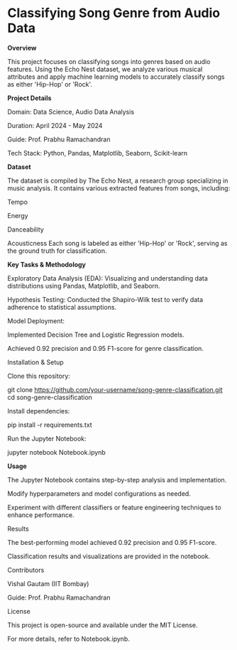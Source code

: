 # Classifying Song Genre from Audio Data

**Overview**

This project focuses on classifying songs into genres based on audio features. Using the Echo Nest dataset, we analyze various musical attributes and apply machine learning models to accurately classify songs as either 'Hip-Hop' or 'Rock'.

**Project Details**

Domain: Data Science, Audio Data Analysis

Duration: April 2024 - May 2024

Guide: Prof. Prabhu Ramachandran

Tech Stack: Python, Pandas, Matplotlib, Seaborn, Scikit-learn

**Dataset**

The dataset is compiled by The Echo Nest, a research group specializing in music analysis. It contains various extracted features from songs, including:

Tempo

Energy

Danceability

Acousticness
Each song is labeled as either 'Hip-Hop' or 'Rock', serving as the ground truth for classification.

**Key Tasks & Methodology**

Exploratory Data Analysis (EDA): Visualizing and understanding data distributions using Pandas, Matplotlib, and Seaborn.

Hypothesis Testing: Conducted the Shapiro-Wilk test to verify data adherence to statistical assumptions.

Model Deployment:

Implemented Decision Tree and Logistic Regression models.

Achieved 0.92 precision and 0.95 F1-score for genre classification.

Installation & Setup

Clone this repository:

git clone https://github.com/your-username/song-genre-classification.git
cd song-genre-classification

Install dependencies:

pip install -r requirements.txt

Run the Jupyter Notebook:

jupyter notebook Notebook.ipynb

**Usage**

The Jupyter Notebook contains step-by-step analysis and implementation.

Modify hyperparameters and model configurations as needed.

Experiment with different classifiers or feature engineering techniques to enhance performance.

Results

The best-performing model achieved 0.92 precision and 0.95 F1-score.

Classification results and visualizations are provided in the notebook.

Contributors

Vishal Gautam (IIT Bombay)

Guide: Prof. Prabhu Ramachandran

License

This project is open-source and available under the MIT License.

For more details, refer to Notebook.ipynb.

